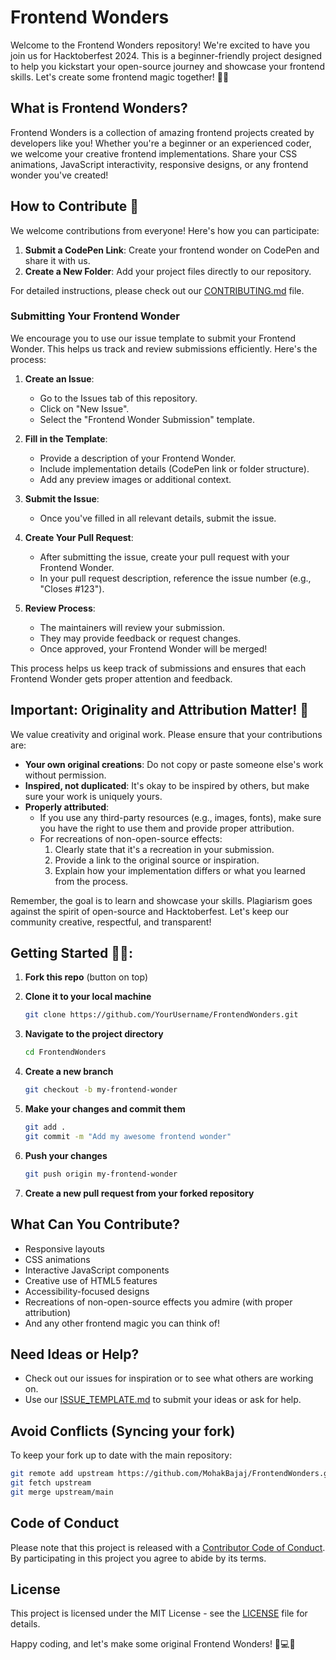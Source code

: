 # Frontend Wonders

Welcome to the Frontend Wonders repository! We're excited to have you join us for Hacktoberfest 2024. This is a beginner-friendly project designed to help you kickstart your open-source journey and showcase your frontend skills. Let's create some frontend magic together! 🎉✨

## What is Frontend Wonders?

Frontend Wonders is a collection of amazing frontend projects created by developers like you! Whether you're a beginner or an experienced coder, we welcome your creative frontend implementations. Share your CSS animations, JavaScript interactivity, responsive designs, or any frontend wonder you've created!

## How to Contribute 🚀

We welcome contributions from everyone! Here's how you can participate:

1. **Submit a CodePen Link**: Create your frontend wonder on CodePen and share it with us.
2. **Create a New Folder**: Add your project files directly to our repository.

For detailed instructions, please check out our [CONTRIBUTING.md](CONTRIBUTING.md) file.

### Submitting Your Frontend Wonder

We encourage you to use our issue template to submit your Frontend Wonder. This helps us track and review submissions efficiently. Here's the process:

1. **Create an Issue**:

   - Go to the Issues tab of this repository.
   - Click on "New Issue".
   - Select the "Frontend Wonder Submission" template.

2. **Fill in the Template**:

   - Provide a description of your Frontend Wonder.
   - Include implementation details (CodePen link or folder structure).
   - Add any preview images or additional context.

3. **Submit the Issue**:

   - Once you've filled in all relevant details, submit the issue.

4. **Create Your Pull Request**:

   - After submitting the issue, create your pull request with your Frontend Wonder.
   - In your pull request description, reference the issue number (e.g., "Closes #123").

5. **Review Process**:
   - The maintainers will review your submission.
   - They may provide feedback or request changes.
   - Once approved, your Frontend Wonder will be merged!

This process helps us keep track of submissions and ensures that each Frontend Wonder gets proper attention and feedback.

## Important: Originality and Attribution Matter! 🎨

We value creativity and original work. Please ensure that your contributions are:

- **Your own original creations**: Do not copy or paste someone else's work without permission.
- **Inspired, not duplicated**: It's okay to be inspired by others, but make sure your work is uniquely yours.
- **Properly attributed**:
  - If you use any third-party resources (e.g., images, fonts), make sure you have the right to use them and provide proper attribution.
  - For recreations of non-open-source effects:
    1. Clearly state that it's a recreation in your submission.
    2. Provide a link to the original source or inspiration.
    3. Explain how your implementation differs or what you learned from the process.

Remember, the goal is to learn and showcase your skills. Plagiarism goes against the spirit of open-source and Hacktoberfest. Let's keep our community creative, respectful, and transparent!

## Getting Started 🤩🤗:

1. **Fork this repo** (button on top)
2. **Clone it to your local machine**

   ```bash
   git clone https://github.com/YourUsername/FrontendWonders.git
   ```

3. **Navigate to the project directory**

   ```bash
   cd FrontendWonders
   ```

4. **Create a new branch**

   ```bash
   git checkout -b my-frontend-wonder
   ```

5. **Make your changes and commit them**

   ```bash
   git add .
   git commit -m "Add my awesome frontend wonder"
   ```

6. **Push your changes**

   ```bash
   git push origin my-frontend-wonder
   ```

7. **Create a new pull request from your forked repository**

## What Can You Contribute?

- Responsive layouts
- CSS animations
- Interactive JavaScript components
- Creative use of HTML5 features
- Accessibility-focused designs
- Recreations of non-open-source effects you admire (with proper attribution)
- And any other frontend magic you can think of!

## Need Ideas or Help?

- Check out our issues for inspiration or to see what others are working on.
- Use our [ISSUE_TEMPLATE.md](ISSUE_TEMPLATE.md) to submit your ideas or ask for help.

## Avoid Conflicts (Syncing your fork)

To keep your fork up to date with the main repository:

```bash
git remote add upstream https://github.com/MohakBajaj/FrontendWonders.git
git fetch upstream
git merge upstream/main
```

## Code of Conduct

Please note that this project is released with a [Contributor Code of Conduct](CODE_OF_CONDUCT.md). By participating in this project you agree to abide by its terms.

## License

This project is licensed under the MIT License - see the [LICENSE](LICENSE) file for details.

Happy coding, and let's make some original Frontend Wonders! 🎨💻🚀
